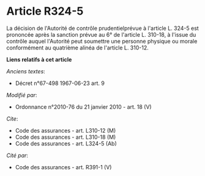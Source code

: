 # Article R324-5

La décision de l'Autorité de contrôle prudentielprévue à l'article L. 324-5 est prononcée après la sanction prévue au 6° de
l'article L. 310-18, à l'issue du contrôle auquel l'Autorité peut soumettre une personne physique ou morale conformément au
quatrième alinéa de l'article L. 310-12.

**Liens relatifs à cet article**

_Anciens textes_:

  - Décret n°67-498 1967-06-23 art. 9

_Modifié par_:

  - Ordonnance n°2010-76 du 21 janvier 2010 - art. 18 (V)

_Cite_:

  - Code des assurances - art. L310-12 (M)
  - Code des assurances - art. L310-18 (M)
  - Code des assurances - art. L324-5 (Ab)

_Cité par_:

  - Code des assurances - art. R391-1 (V)
